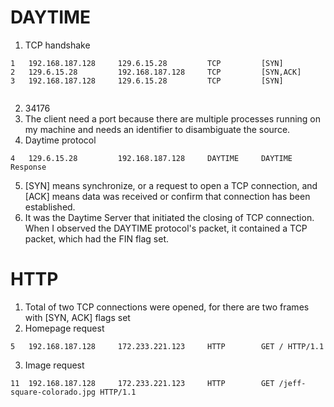 # DAYTIME

1. TCP handshake
```
1   192.168.187.128     129.6.15.28         TCP         [SYN]
2   129.6.15.28         192.168.187.128     TCP         [SYN,ACK]
3   192.168.187.128     129.6.15.28         TCP         [SYN]
 
```
2. 34176 
3. The client need a port because there are multiple processes running on my machine and needs an identifier to disambiguate the source.
4. Daytime protocol
```
4   129.6.15.28         192.168.187.128     DAYTIME     DAYTIME Response
``` 
5. [SYN] means synchronize, or a request to open a TCP connection, and [ACK] means data was received or confirm that connection has been established. 
6. It was the Daytime Server that initiated the closing of TCP connection. When I observed the DAYTIME protocol's packet, it contained a TCP packet, which had the FIN flag set.

# HTTP
1. Total of two TCP connections were opened, for there are two frames with [SYN, ACK] flags set
2. Homepage request
```
5   192.168.187.128     172.233.221.123     HTTP        GET / HTTP/1.1
```
3. Image request 
```
11  192.168.187.128     172.233.221.123     HTTP        GET /jeff-square-colorado.jpg HTTP/1.1
```

